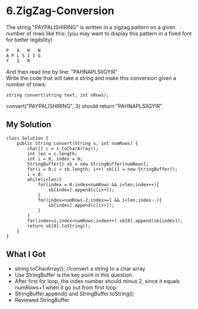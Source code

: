 # 6.ZigZag-Conversion
The string "PAYPALISHIRING" is written in a zigzag pattern on a given number of rows like this: (you may want to display this pattern in a fixed font for better legibility)
```
P   A   H   N
A P L S I I G
Y   I   R
```
And then read line by line: "PAHNAPLSIIGYIR"  
Write the code that will take a string and make this conversion given a number of rows:
```
string convert(string text, int nRows);
```
convert("PAYPALISHIRING", 3) should return "PAHNAPLSIIGYIR".
## My Solution
```
class Solution {
    public String convert(String s, int numRows) {
        char[] c = s.toCharArray();
        int len = c.length;
        int i = 0, index = 0;
        StringBuffer[] sb = new StringBuffer[numRows];
        for(i = 0;i < sb.length; i++) sb[i] = new StringBuffer();
        i = 0;
        while(i<len){
            for(index = 0;index<numRows && i<len;index++){
                sb[index].append(c[i++]); 
            } 
            for(index=numRows-2;index>=1 && i<len;index--){
                sb[index].append(c[i++]);
            }
        }
        for(index=1;index<numRows;index++) sb[0].append(sb[index]);
        return sb[0].toString();
    }
}
```
## What I Got
- string.toCharArray(); //convert a string to a char array
- Use StringBuffer is the key point in this question.
- After first for loop, the index number should minus 2, since it equals numRows+1 when it go out from first loop.
- StringBuffer.append() and StringBuffer.toString();
- Reviewed StringBuffer. 
